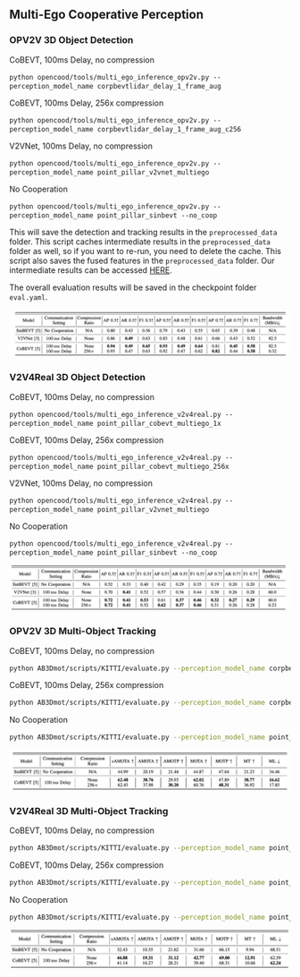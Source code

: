 ## Multi-Ego Cooperative Perception

### OPV2V 3D Object Detection

CoBEVT, 100ms Delay, no compression

```
python opencood/tools/multi_ego_inference_opv2v.py --perception_model_name corpbevtlidar_delay_1_frame_aug
```

CoBEVT, 100ms Delay, 256x compression

```
python opencood/tools/multi_ego_inference_opv2v.py --perception_model_name corpbevtlidar_delay_1_frame_aug_c256
```

V2VNet, 100ms Delay, no compression

```
python opencood/tools/multi_ego_inference_opv2v.py --perception_model_name point_pillar_v2vnet_multiego
```

No Cooperation

```
python opencood/tools/multi_ego_inference_opv2v.py --perception_model_name point_pillar_sinbevt --no_coop
```

This will save the detection and tracking results in the `preprocessed_data` folder. This script caches intermediate results in the `preprocessed_data` folder as well, so if you want to re-run, you need to delete the cache. This script also saves the fused features in the `preprocessed_data` folder. Our intermediate results can be accessed [HERE](https://drive.google.com/drive/folders/1Xqfo1FPNPlunQrj2Apnpg8NQYyXCVmQa?usp=drive_link).

The overall evaluation results will be saved in the checkpoint folder `eval.yaml`.

![](table2a.png)



### V2V4Real 3D Object Detection

CoBEVT, 100ms Delay, no compression

```
python opencood/tools/multi_ego_inference_v2v4real.py --perception_model_name point_pillar_cobevt_multiego_1x
```

CoBEVT, 100ms Delay, 256x compression

```
python opencood/tools/multi_ego_inference_v2v4real.py --perception_model_name point_pillar_cobevt_multiego_256x
```

V2VNet, 100ms Delay, no compression

```
python opencood/tools/multi_ego_inference_v2v4real.py --perception_model_name point_pillar_v2vnet_multiego
```

No Cooperation

```
python opencood/tools/multi_ego_inference_v2v4real.py --perception_model_name point_pillar_sinbevt --no_coop
```

![](table2b.png)



### OPV2V 3D Multi-Object Tracking

CoBEVT, 100ms Delay, no compression

```bash
python AB3Dmot/scripts/KITTI/evaluate.py --perception_model_name corpbevtlidar_delay_1_frame_aug --dataset opv2v
```

CoBEVT, 100ms Delay, 256x compression

```bash
python AB3Dmot/scripts/KITTI/evaluate.py --perception_model_name corpbevtlidar_delay_1_frame_aug_c256 --dataset opv2v
```

No Cooperation

```bash
python AB3Dmot/scripts/KITTI/evaluate.py --perception_model_name point_pillar_sinbevt --dataset opv2v
```

![](table3a.png)



### V2V4Real 3D Multi-Object Tracking

CoBEVT, 100ms Delay, no compression

```bash
python AB3Dmot/scripts/KITTI/evaluate.py --perception_model_name point_pillar_cobevt_multiego_1x --dataset v2v4real
```

CoBEVT, 100ms Delay, 256x compression

```bash
python AB3Dmot/scripts/KITTI/evaluate.py --perception_model_name point_pillar_cobevt_multiego_256x --dataset v2v4real
```

No Cooperation

```bash
python AB3Dmot/scripts/KITTI/evaluate.py --perception_model_name point_pillar_sinbevt --dataset v2v4real
```

![](table3b.png)